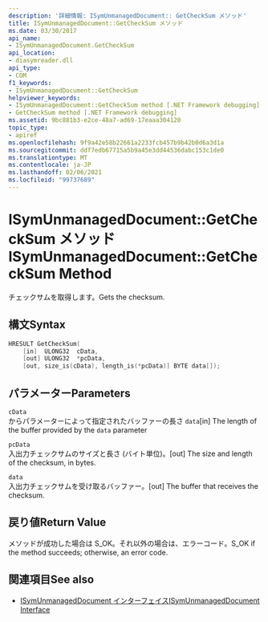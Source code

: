 ```yaml
---
description: '詳細情報: ISymUnmanagedDocument:: GetCheckSum メソッド'
title: ISymUnmanagedDocument::GetCheckSum メソッド
ms.date: 03/30/2017
api_name:
- ISymUnmanagedDocument.GetCheckSum
api_location:
- diasymreader.dll
api_type:
- COM
f1_keywords:
- ISymUnmanagedDocument::GetCheckSum
helpviewer_keywords:
- ISymUnmanagedDocument::GetCheckSum method [.NET Framework debugging]
- GetCheckSum method [.NET Framework debugging]
ms.assetid: 9bc881b3-e2ce-48a7-ad69-17eaaa304120
topic_type:
- apiref
ms.openlocfilehash: 9f9a42e58b22661a2233fcb457b9b42b0d6a3d1a
ms.sourcegitcommit: ddf7edb67715a5b9a45e3dd44536dabc153c1de0
ms.translationtype: MT
ms.contentlocale: ja-JP
ms.lasthandoff: 02/06/2021
ms.locfileid: "99737689"
---
```

# <a name="isymunmanageddocumentgetchecksum-method"></a><span data-ttu-id="f43d9-103">ISymUnmanagedDocument::GetCheckSum メソッド</span><span class="sxs-lookup"><span data-stu-id="f43d9-103">ISymUnmanagedDocument::GetCheckSum Method</span></span>

<span data-ttu-id="f43d9-104">チェックサムを取得します。</span><span class="sxs-lookup"><span data-stu-id="f43d9-104">Gets the checksum.</span></span>  
  
## <a name="syntax"></a><span data-ttu-id="f43d9-105">構文</span><span class="sxs-lookup"><span data-stu-id="f43d9-105">Syntax</span></span>  
  
```cpp  
HRESULT GetCheckSum(  
    [in]  ULONG32  cData,  
    [out] ULONG32  *pcData,  
    [out, size_is(cData), length_is(*pcData)] BYTE data[]);  
```  
  
## <a name="parameters"></a><span data-ttu-id="f43d9-106">パラメーター</span><span class="sxs-lookup"><span data-stu-id="f43d9-106">Parameters</span></span>  

 `cData`  
 <span data-ttu-id="f43d9-107">からパラメーターによって指定されたバッファーの長さ `data`</span><span class="sxs-lookup"><span data-stu-id="f43d9-107">[in] The length of the buffer provided by the `data` parameter</span></span>  
  
 `pcData`  
 <span data-ttu-id="f43d9-108">入出力チェックサムのサイズと長さ (バイト単位)。</span><span class="sxs-lookup"><span data-stu-id="f43d9-108">[out] The size and length of the checksum, in bytes.</span></span>  
  
 `data`  
 <span data-ttu-id="f43d9-109">入出力チェックサムを受け取るバッファー。</span><span class="sxs-lookup"><span data-stu-id="f43d9-109">[out] The buffer that receives the checksum.</span></span>  
  
## <a name="return-value"></a><span data-ttu-id="f43d9-110">戻り値</span><span class="sxs-lookup"><span data-stu-id="f43d9-110">Return Value</span></span>  

 <span data-ttu-id="f43d9-111">メソッドが成功した場合は S_OK。それ以外の場合は、エラーコード。</span><span class="sxs-lookup"><span data-stu-id="f43d9-111">S_OK if the method succeeds; otherwise, an error code.</span></span>  
  
## <a name="see-also"></a><span data-ttu-id="f43d9-112">関連項目</span><span class="sxs-lookup"><span data-stu-id="f43d9-112">See also</span></span>

- [<span data-ttu-id="f43d9-113">ISymUnmanagedDocument インターフェイス</span><span class="sxs-lookup"><span data-stu-id="f43d9-113">ISymUnmanagedDocument Interface</span></span>](isymunmanageddocument-interface.md)

